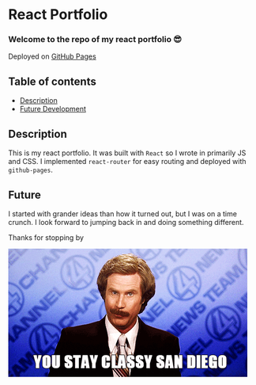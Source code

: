 # React Portfolio

### Welcome to the repo of my react portfolio 😎
Deployed on [GitHub Pages](https://its-jefe.github.io/react-portfolio/)

## Table of contents <br />
 - [Description](#description) <br />
 - [Future Development](#future) <br />

## Description 

This is my react portfolio. It was built with `React` so I wrote in primarily JS and CSS. I implemented `react-router` for easy routing and deployed with `github-pages`. 

## Future
I started with grander ideas than how it turned out, but I was on a time crunch. I look forward to jumping back in and doing something different.


Thanks for stopping by 

 ![Stay Clasy](./src/assets/Stay_Classy.gif)
